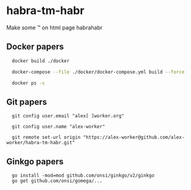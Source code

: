 # habra-tm-habr
Make some ™ on html page habrahabr

## Docker papers

```bash
  docker build ./docker
```

```bash
  docker-compose --file ./docker/docker-compose.yml build --force
```

```bash
  docker ps -s  
```

## Git papers

```shell
  git config user.email "alex[ ]worker.org"
```

```shell
  git config user.name "alex-worker"
```

```shell
  git remote set-url origin "https://alex-worker@github.com/alex-worker/habra-tm-habr.git"
```

## Ginkgo papers

```shell
  go install -mod=mod github.com/onsi/ginkgo/v2/ginkgo
  go get github.com/onsi/gomega/...
```